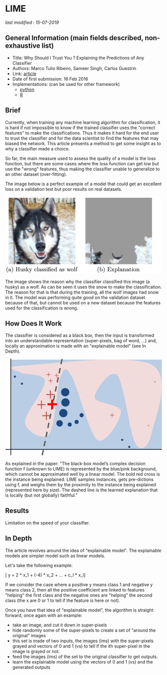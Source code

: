 # LIME

_last modified : 15-07-2019_

## General Information (main fields described, non-exhaustive list)

- Title: Why Should I Trust You ? Explaining the Predictions of Any Classifier
- Authors: Marco Tulio Ribeiro, Sameer Singh, Carlos Guestrin
- Link: [article](https://arxiv.org/abs/1602.04938)
- Date of first submission: 16 Feb 2016
- Implementations: (can be used for other framework)
    - [python](https://github.com/marcotcr/lime/tree/master/lime)
    - [R](https://github.com/thomasp85/lime)

## Brief

Currently, when training any machine learning algorithm for classification, it is hard if not impossible to know if the trained classifier uses the "correct features" to make the classifications. Thus it makes it hard for the end user to trust the classifier and for the data scientist to find the features that may biased the network. This article presents a method to get some insight as to why a classifier made a choice.

So far, the main measure used to assess the quality of a model is the loss function, but there are some cases where the loss function can get low but use the "wrong" features, thus making the classifier unable to generalize to an other dataset (over-fitting). 

The image below is a perfect example of a model that could get an excellent loss on a validation test but poor results on real datasets.

![Husky](https://github.com/D3lt4lph4/papers/blob/master/docs/images/knowingyournetwork/LIME/husky.png?raw=true "Husky explanation")

The image shows the reason why the classifier classified this image  (a husky) as a wolf. As can be seen it uses the snow to make the classification. The reason for that is that during the training, all the wolf images had snow in it. The model was performing quite good on the validation dataset because of that, but cannot be used on a new dataset because the features used for the classification is wrong.

## How Does It Work

The classifier is considered as a black box, then the input is transformed into an understandable representation (super-pixels, bag of word, ...) and, locally an approximation is made with an "explainable model" (see In Depth).

![Linear Separation](https://github.com/D3lt4lph4/papers/blob/master/docs/images/knowingyournetwork/LIME/separation.png?raw=true "Husky explanation")

As explained in the paper: "The black-box model’s complex decision function f (unknown to LIME) is represented by the blue/pink background, which cannot be approximated well by a linear model.  The bold red cross is the instance being explained. LIME samples instances, gets pre-dictions using f, and weighs them by the proximity to the  instance  being  explained  (represented  here by size).  The dashed line is the learned explanation that is locally (but not globally) faithful."

## Results

Limitation on the speed of your classifier.

## In Depth

The article revolves around the idea of "explainable model". The explainable models are simpler model such as linear models.

Let's take the following example:

\[ y = 2 * x_1 + (-4) * x_2 + ... + c_l * x_l\]

If we consider the case where a positive y means class 1 and negative y means class 2, then all the positive coefficient are linked to features "helping" the first class and the negative ones are "helping" the second class (the x are 0 or 1 to tell if the feature is here or not).

Once you have that idea of "explainable model", the algorithm is straight forward, once again with an example:

- take an image, and cut it down in super-pixels
- hide randomly some of the super-pixels to create a set of "around the original" images
- this set is made of two inputs, the images (ims) with the super-pixels grayed and vectors of 0 and 1 (vs) to tell if the ith super-pixel in the image is grayed or not.
- feed the images (ims) of the set to the original classifier to get outputs.
- learn the explainable model using the vectors of 0 and 1 (vs) and the generated outputs
